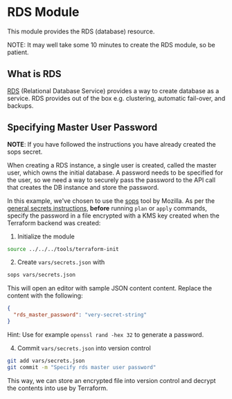 # RDS Module

This module provides the RDS (database) resource.

NOTE: It may well take some 10 minutes to create the RDS module, so be patient.

## What is RDS

[RDS](https://aws.amazon.com/rds/) (Relational Database Service) provides a way to create database as a service. RDS provides out of the box e.g. clustering, automatic fail-over, and backups.

## Specifying Master User Password

**NOTE**: If you have followed the instructions you have already created the sops secret.

When creating a RDS instance, a single user is created, called the master user, which owns the initial database. A password needs to be specified for the user, so we need a way to securely pass the password to the API call that creates the DB instance and store the password.

In this example, we've chosen to use the [sops](https://github.com/mozilla/sops) tool by Mozilla. As per the [general secrets instructions](https://github.com/metosin/cloud-busting/blob/main/aws/README.md#secrets), **before** running `plan` or `apply` commands, specify the password in a file encrypted with a KMS key created when the Terraform backend was created:

1. Initialize the module
```bash
source ../../../tools/terraform-init
```

2. Create `vars/secrets.json` with
```bash
sops vars/secrets.json
```

This will open an editor with sample JSON content content. Replace the content with the following:

```json
{
  "rds_master_password": "very-secret-string"
}
```

Hint: Use for example `openssl rand -hex 32` to generate a password.

4. Commit `vars/secrets.json` into version control
```bash
git add vars/secrets.json
git commit -m "Specify rds master user password"
```

This way, we can store an encrypted file into version control and decrypt the contents into use by Terraform.


